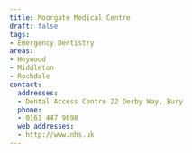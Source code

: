 ```yaml
---
title: Moorgate Medical Centre
draft: false
tags:
- Emergency Dentistry
areas:
- Heywood
- Middleton
- Rochdale
contact:
  addresses:
  - Dental Access Centre 22 Derby Way, Bury
  phone:
  - 0161 447 9898
  web_addresses:
  - http://www.nhs.uk
---
```


